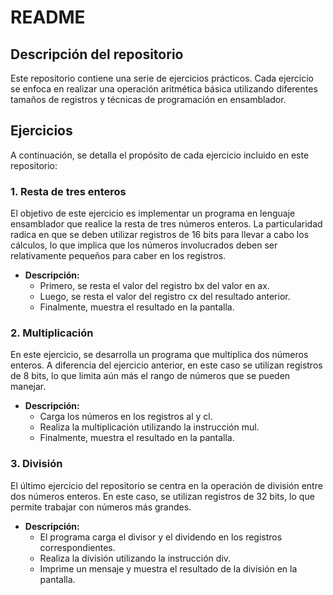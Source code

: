 # README

## Descripción del repositorio

Este repositorio contiene una serie de ejercicios prácticos. Cada ejercicio se enfoca en realizar una operación aritmética básica utilizando diferentes tamaños de registros y técnicas de programación en ensamblador.

## Ejercicios

A continuación, se detalla el propósito de cada ejercicio incluido en este repositorio:

### 1. Resta de tres enteros

El objetivo de este ejercicio es implementar un programa en lenguaje ensamblador que realice la resta de tres números enteros. La particularidad radica en que se deben utilizar registros de 16 bits para llevar a cabo los cálculos, lo que implica que los números involucrados deben ser relativamente pequeños para caber en los registros.

- **Descripción:**
  - Primero, se resta el valor del registro bx del valor en ax.
  - Luego, se resta el valor del registro cx del resultado anterior.
  - Finalmente, muestra el resultado en la pantalla.

### 2. Multiplicación

En este ejercicio, se desarrolla un programa que multiplica dos números enteros. A diferencia del ejercicio anterior, en este caso se utilizan registros de 8 bits, lo que limita aún más el rango de números que se pueden manejar.

- **Descripción:**
  - Carga los números en los registros al y cl.
  - Realiza la multiplicación utilizando la instrucción mul.
  - Finalmente, muestra el resultado en la pantalla.

### 3. División

El último ejercicio del repositorio se centra en la operación de división entre dos números enteros. En este caso, se utilizan registros de 32 bits, lo que permite trabajar con números más grandes.

- **Descripción:**
  - El programa carga el divisor y el dividendo en los registros correspondientes.
  - Realiza la división utilizando la instrucción div.
  - Imprime un mensaje y muestra el resultado de la división en la pantalla.
